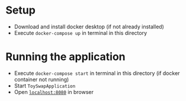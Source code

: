 # Setup

- Download and install docker desktop (if not already installed)
- Execute `docker-compose up` in terminal in this directory

# Running the application

- Execute `docker-compose start` in terminal in this directory (if docker container not running)
- Start `ToySwapApplication`
- Open [`localhost:8080`](http://localhost:8080) in browser
